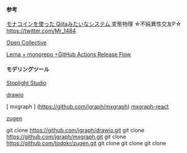 #### 参考

[モナコインを使った Qiitaみたいなシステム ](https://github.com/Raiu1210/omaemona_front)
変態物理 ☆不純異性交友P☆ https://twitter.com/Mr_1484

[Open Collective](https://opencollective.com/how-it-works)

[ Lerna + monorepo +GitHub Actions Release Flow ](https://github.com/azu/lerna-monorepo-github-actions-release)

#### モデリングツール

[ Stoplight Studio ]( https://stoplight.io/studio/ )

[ drawio ]( https://github.com/jgraph/drawio )

[ mxgraph ] (https://github.com/jgraph/mxgraph)
  [ mxgraph-react ]( https://github.com/eyupcolak/mxgraph-react )

[ zugen ]( https://github.com/todokr/zugen  )


git clone https://github.com/jgraph/drawio.git
git clone https://github.com/jgraph/mxgraph.git
git clone https://github.com/todokr/zugen.git
git clone 
git clone 
git clone 
